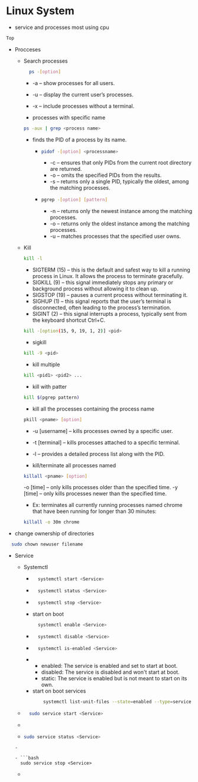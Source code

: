 # Linux System
- service and processes most using cpu

```bash
Top 
```
- Procceses
  -  Search processes
      ```bash
        ps -[option]
      ```
        - -a – show processes for all users.
        - -u – display the current user’s processes.
        - -x – include processes without a terminal.
      
      - processes with specific name
      ```bash
      ps -aux | grep <process name>
      ```
      - finds the PID of a process by its name.
        - ```bash
          pidof -[option] <processname>
          ```
          - -c – ensures that only PIDs from the current root directory are returned.
          - -o – omits the specified PIDs from the results.
          - -s – returns only a single PID, typically the oldest, among the matching processes.
      
      
        - ```bash
          pgrep -[option] [pattern]
          ```
          - -n – returns only the newest instance among the matching processes. 
          - -o – returns only the oldest instance among the matching processes.
          - -u – matches processes that the specified user owns.


  - Kill
    ```bash
    kill -l
    ```
      - SIGTERM (15) – this is the default and safest way to kill a running process in Linux. It allows the process to terminate gracefully.
      - SIGKILL (9) – this signal immediately stops any primary or background process without allowing it to clean up.
      - SIGSTOP (19) – pauses a current process without terminating it.
      - SIGHUP (1) – this signal reports that the user’s terminal is disconnected, often leading to the process’s termination.
      - SIGINT (2) – this signal interrupts a process, typically sent from the keyboard shortcut Ctrl+C.

    ```bash
    kill -[option(15, 9, 19, 1, 2)] <pid>
    ```
    - sigkill
    ```bash
    kill -9 <pid>
    ```

    - kill multiple
    ```bash
    kill <pid1> <pid2> ...
    ```

    - kill with patter
    ```bash
    kill $(pgrep pattern)
    ```

    - kill all the processes containing the process name <pname>
    ```bash
    pkill <pname> [option]
    ```
      - -u [username] – kills processes owned by a specific user.
      - -t [terminal] – kills processes attached to a specific terminal.
      - -l – provides a detailed process list along with the PID.


    - kill/terminate all processes named <pname>
    ```bash
    killall <pname> [option]
    ```
    -o [time] – only kills processes older than the specified time.
    -y [time] – only kills processes newer than the specified time.

    - Ex: terminates all currently running processes named chrome that have been running for longer than 30 minutes:
    ```bash
    killall -o 30m chrome
    ```
- change ownership of directories
```bash
  sudo chown newuser filename
```

- Service
  - Systemctl
    - ```bash 
        systemctl start <Service> 
      ```
    - ```bash 
        systemctl status <Service> 
      ```
    - ```bash 
        systemctl stop <Service> 
      ```
    - start on boot 
      ```bash 
        systemctl enable <Service> 
      ```
    - ```bash 
        systemctl disable <Service> 
      ```
    - ```bash 
        systemctl is-enabled <Service>
      ```
    - 
        - enabled: The service is enabled and set to start at boot.
        - disabled: The service is disabled and won't start at boot.
        - static: The service is enabled but is not meant to start on its own.
    - start on boot services 
      ```bash 
          systemctl list-unit-files --state=enabled --type=service
      ```

  - ```bash 
      sudo service start <Service>
    ```
  - 

  - ```bash 
    sudo service status <Service>
  ```
  - 

  - ```bash 
    sudo service stop <Service>
  ```
  - 

